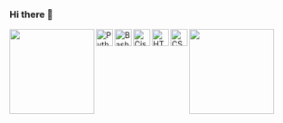 ### Hi there 👋

<img height="150px" width="auto" align="left" src="https://github-readme-stats.vercel.app/api?username=christiangoeschel&show_icons=true&theme=graywhite"/>

<img height="150px" width="auto" src="https://github-readme-stats.vercel.app/api/top-langs/?username=christiangoeschel&layout=compact&theme=graywhite"/>

<img align="left" alt="Python" height="30px" width="auto" src="https://github.com/christiangoeschel/christiangoeschel/blob/main/Asset%203%404x.png"/>
<img align="left" alt="Bash / Shell" height="30px" width="auto" src="https://github.com/christiangoeschel/christiangoeschel/blob/main/Asset%205%404x.png"/>
<img align="left" alt="Cisco IOS CLI" height="30px" width="auto" src="https://github.com/christiangoeschel/christiangoeschel/blob/main/Asset%204%404x.png"/>
<img align="left" alt="HTML 5" height="30px" width="auto" src="https://github.com/christiangoeschel/christiangoeschel/blob/main/Asset%206%404x.png"/>
<img align="left" alt="CSS 3" height="30px" width="auto" src="https://github.com/christiangoeschel/christiangoeschel/blob/main/Asset%207%404x.png"/>


